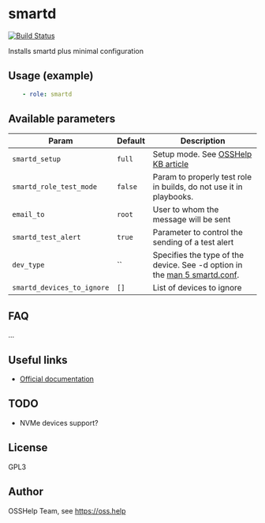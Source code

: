 # smartd

[![Build Status](https://drone.osshelp.ru/api/badges/ansible/smartd/status.svg)](https://drone.osshelp.ru/ansible/smartd)

Installs smartd plus minimal configuration

## Usage (example)

```yaml
    - role: smartd
```

## Available parameters

| Param | Default | Description |
| -------- | -------- | -------- |
| `smartd_setup` | `full` | Setup mode. See [OSSHelp KB article](https://oss.help/kb4895) |
| `smartd_role_test_mode` | `false` | Param to properly test role in builds, do not use it in playbooks. |
| `email_to` | `root` | User to whom the message will be sent |
| `smartd_test_alert` | `true` | Parameter to control the sending of a test alert |
| `dev_type` | `` | Specifies the type of the device. See -d option in the [man 5 smartd.conf](https://linux.die.net/man/5/smartd.conf). |
| `smartd_devices_to_ignore` | `[]` | List of devices to ignore |

## FAQ

...

## Useful links

- [Official documentation](https://www.smartmontools.org/wiki/TocDoc)

## TODO

- NVMe devices support?

## License

GPL3

## Author

OSSHelp Team, see <https://oss.help>
